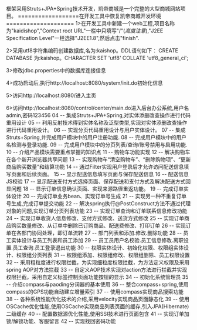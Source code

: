 框架采用Struts+JPA+Spring技术开发，凯帝商城是一个完整的大型商城网站项目。
==================在开发工具中恢复凯帝商城开发环境====================
1>在开发工具中新建一个web工程,项目名称为"kaidishop","Context root URL"一栏中只填写"/"(*高度注意*),"J2EE Specification Level"一栏选择"J2EE1.8",然后点击"finish".

2>采用utf8字符集编码创建数据库,名为:kaishop。DDL语句如下：
CREATE DATABASE 为:kaishop。CHARACTER SET 'utf8' COLLATE 'utf8_general_ci';

3>修改jdbc.properties中的数据库连接信息

4>成功启动后,执行http://localhost:8080/system/init.do初始化信息

5>访问http://localhost:8080/进入主页

6>访问http://localhost:8080/control/center/main.do进入后台办公系统,用户名admin,密码123456
04 -- 集成Struts+JPA+Spring,对实体添删改查操作进行代码重用设计
05 -- 利用反射技术得到实体名称及泛型类型,实现对实体添删改查操作进行代码重用设计。
06 -- 实现分页代码重用设计与用户实体设计。
07 -- 集成Struts+Spring,并完成用户模块中的用户注册功能.
08 -- 完成用户模块中的用户名检测与登录功能.
09 -- 完成用户模块中的分页列表/查询/账号禁用与启用功能.
10 -- 介绍产品模块需要重点掌握的知识点
11 -- 购物车功能实现
12 -- 解决购物车在各个新开浏览器共享问题
13 -- 实现购物车“清空购物车”、“删除购物项”、“更新商品购买数量”和结算功能
14 -- 通过Filter实现用户登录后才允许访问配送信息填写页面和后续页面。
15 -- 显示配送信息填写页面与保存配送信息
16 -- 配送信息JS校验
17 -- 显示配送支付方式选择页面、保存配送和支付方式及解决配送方式回显问题
18 -- 显示订单信息确认页面、实现来源路径重返功能。
19 -- 完成订单实体设计
20 -- 完成订单业务bean、实现订单号生成
21 -- 实现另一种不重复订单号生成,完成订单提交功能
22 -- 解决spring执行@PostConstruct方法不通过代理对象的问题,实现订单分页列表功能
23 -- 实现订单查询和订单联系信息修改功能
24 -- 实现订单收货人信息修改、支付方式修改、送货方式修改
25 -- 实现订单商品购买数量修改、从订单中删除已订购商品、配送费修改、打印订单
26 -- 实现订单在各部门协同处理，即订单流转
27 -- 部门列表和添加.修改.删除功能
28 -- 员工实体设计与员工列表和员工添加
29 -- 员工员用户名校验.员工信息修改.离职设置.员工查询.员工登录退出功能
30 -- 权限实体设计、初始化权限、权限组实体设计、权限组分页列表
31 -- 权限组添加、权限组修改、权限组删除、员工权限设置
32 -- 采用粗粒度进行权限拦截，为实现细粒度权限拦截，为方法定义权限及采用spring AOP对方法拦截
33 -- 自定义AOP技术实现对action方法进行拦截并实现权限拦截，采用自定义标签控制页面功能按钮的显示
34 -- 初始化系统管理员
35 -- 介绍compass与paoding分词器的基本使用
36 -- 整合compass+spring,使用compass的GPS功能自动建立增量索引
37 -- 使用compass实现商品搜索功能
38 -- 各种系统性能优化技术的介绍,采用velocity实现商品页面静态化
39 -- 使用OSCache优化性能,使用OSCache实现商品列表页面的缓存,引入JPA(Hibernate)二级缓存
40 -- 配置数据源优化性能,使用SSI技术进行页面包含
41 -- 实现订单加锁/解锁功能、客服留言
42 -- 实现找回密码功能

